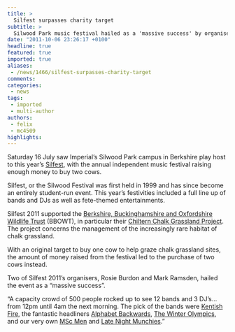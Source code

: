 ```yaml
---
title: >
  Silfest surpasses charity target
subtitle: >
  Silwood Park music festival hailed as a 'massive success' by organisers
date: "2011-10-06 23:26:17 +0100"
headline: true
featured: true
imported: true
aliases:
 - /news/1466/silfest-surpasses-charity-target
comments:
categories:
 - news
tags:
 - imported
 - multi-author
authors:
 - felix
 - mc4509
highlights:
---
```


Saturday 16 July saw Imperial’s Silwood Park campus in Berkshire play host to this year’s [Silfest](http://silfest.co.uk/), with the annual independent music festival raising enough money to buy two cows.

Silfest, or the Silwood Festival was first held in 1999 and has since become an entirely student-run event. This year’s festivities included a full line up of bands and DJs as well as fete-themed entertainments.

Silfest 2011 supported the [Berkshire, Buckinghamshire and Oxfordshire Wildlife Trust](http://www.bbowt.org.uk/) (BBOWT), in particular their [Chiltern Chalk Grassland Project](http://www.wren.org.uk/projects/chilterns-chalk-grasslands-project). The project concerns the management of the increasingly rare habitat of chalk grassland.

With an original target to buy one cow to help graze chalk grassland sites, the amount of money raised from the festival led to the purchase of two cows instead.

Two of Silfest 2011’s organisers, Rosie Burdon and Mark Ramsden, hailed the event as a “massive success”.

“A capacity crowd of 500 people rocked up to see 12 bands and 3 DJ’s… from 12pm until 4am the next morning. The pick of the bands were [Kentish Fire](http://www.kentishfire.co.uk/), the fantastic headliners [Alphabet Backwards](http://alphabetbackwards.net/), [The Winter Olympics](http://www.myspace.com/winterolympics), and our very own [MSc Men](http://silfest.co.uk/?page_id=726) and [Late Night Munchies](http://silfest.co.uk/?page_id=812).”
